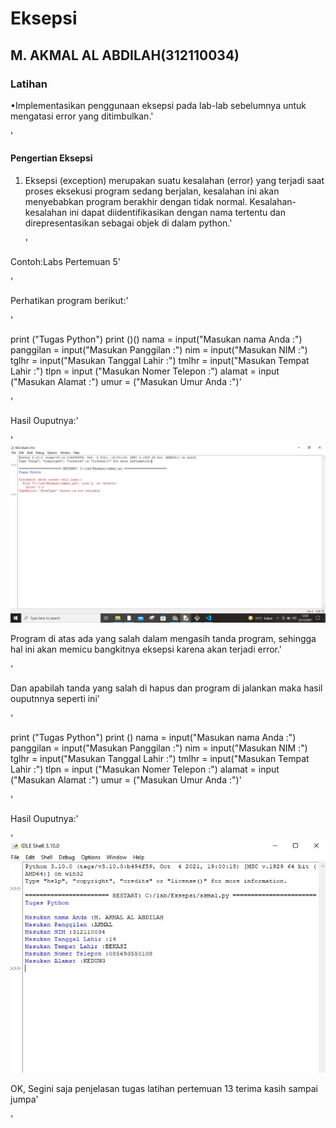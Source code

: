 # Eksepsi
## M. AKMAL AL ABDILAH(312110034)
### Latihan
•Implementasikan penggunaan eksepsi pada lab-lab 
sebelumnya untuk mengatasi error yang ditimbulkan.'<P>'


#### Pengertian Eksepsi
1. Eksepsi (exception) merupakan suatu kesalahan (error) yang terjadi saat proses eksekusi program sedang berjalan, kesalahan ini akan menyebabkan program berakhir dengan tidak normal. Kesalahan-kesalahan ini dapat diidentifikasikan dengan nama tertentu dan direpresentasikan sebagai objek di dalam python.'<P>'

Contoh:Labs Pertemuan 5'<P>'

Perhatikan program berikut:'<P>'

print ("Tugas Python")
print ()()
nama = input("Masukan nama Anda :")
panggilan = input("Masukan Panggilan :")
nim = input("Masukan NIM :")
tglhr = input("Masukan Tanggal Lahir :")
tmlhr = input("Masukan Tempat Lahir :")
tlpn = input ("Masukan Nomer Telepon :")
alamat = input ("Masukan Alamat :")
umur = ("Masukan Umur Anda :")'<p>'

Hasil Ouputnya:'<p>'
![Gambar 1](screenshoot/s1.JPG)

Program di atas ada yang salah dalam mengasih tanda program, sehingga hal ini akan memicu bangkitnya eksepsi karena akan terjadi error.'<p>'

Dan apabilah tanda yang salah di hapus dan program di jalankan maka hasil ouputnnya seperti ini'<p>'

print ("Tugas Python")
print ()
nama = input("Masukan nama Anda :")
panggilan = input("Masukan Panggilan :")
nim = input("Masukan NIM :")
tglhr = input("Masukan Tanggal Lahir :")
tmlhr = input("Masukan Tempat Lahir :")
tlpn = input ("Masukan Nomer Telepon :")
alamat = input ("Masukan Alamat :")
umur = ("Masukan Umur Anda :")'<p>'

Hasil Ouputnya:'<p>'
![Gambar 2](screenshoot/s2.JPG)

OK, Segini saja penjelasan tugas latihan pertemuan 13 terima kasih sampai jumpa'<p>'

